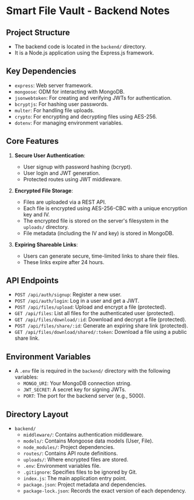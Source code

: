 # Smart File Vault - Backend Notes

## Project Structure
- The backend code is located in the `backend/` directory.
- It is a Node.js application using the Express.js framework.

## Key Dependencies
- `express`: Web server framework.
- `mongoose`: ODM for interacting with MongoDB.
- `jsonwebtoken`: For creating and verifying JWTs for authentication.
- `bcryptjs`: For hashing user passwords.
- `multer`: For handling file uploads.
- `crypto`: For encrypting and decrypting files using AES-256.
- `dotenv`: For managing environment variables.

## Core Features
1.  **Secure User Authentication**:
    -   User signup with password hashing (bcrypt).
    -   User login and JWT generation.
    -   Protected routes using JWT middleware.

2.  **Encrypted File Storage**:
    -   Files are uploaded via a REST API.
    -   Each file is encrypted using AES-256-CBC with a unique encryption key and IV.
    -   The encrypted file is stored on the server's filesystem in the `uploads/` directory.
    -   File metadata (including the IV and key) is stored in MongoDB.

3.  **Expiring Shareable Links**:
    -   Users can generate secure, time-limited links to share their files.
    -   These links expire after 24 hours.

## API Endpoints
- `POST /api/auth/signup`: Register a new user.
- `POST /api/auth/login`: Log in a user and get a JWT.
- `POST /api/files/upload`: Upload and encrypt a file (protected).
- `GET /api/files`: List all files for the authenticated user (protected).
- `GET /api/files/download/:id`: Download and decrypt a file (protected).
- `POST /api/files/share/:id`: Generate an expiring share link (protected).
- `GET /api/files/download/shared/:token`: Download a file using a public share link.

## Environment Variables
- A `.env` file is required in the `backend/` directory with the following variables:
  - `MONGO_URI`: Your MongoDB connection string.
  - `JWT_SECRET`: A secret key for signing JWTs.
  - `PORT`: The port for the backend server (e.g., 5000).

## Directory Layout
- `backend/`
  - `middleware/`: Contains authentication middleware.
  - `models/`: Contains Mongoose data models (User, File).
  - `node_modules/`: Project dependencies.
  - `routes/`: Contains API route definitions.
  - `uploads/`: Where encrypted files are stored.
  - `.env`: Environment variables file.
  - `.gitignore`: Specifies files to be ignored by Git.
  - `index.js`: The main application entry point.
  - `package.json`: Project metadata and dependencies.
  - `package-lock.json`: Records the exact version of each dependency. 